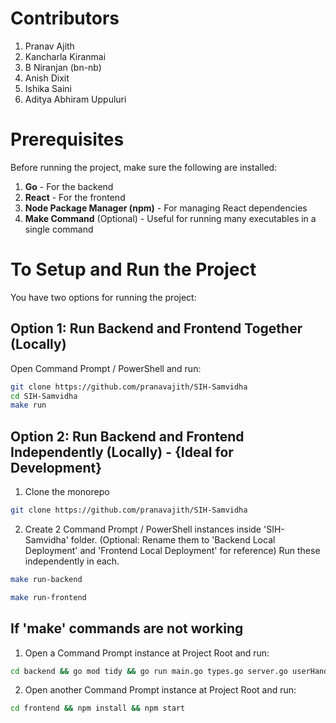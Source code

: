 # Contributors

1. Pranav Ajith
2. Kancharla Kiranmai
3. B Niranjan (bn-nb)
4. Anish Dixit
5. Ishika Saini
6. Aditya Abhiram Uppuluri

# Prerequisites

Before running the project, make sure the following are installed:

1. **Go** - For the backend
2. **React** - For the frontend
3. **Node Package Manager (npm)** - For managing React dependencies
4. **Make Command** (Optional) - Useful for running many executables in a single command

# To Setup and Run the Project

You have two options for running the project:

## Option 1: Run Backend and Frontend Together (Locally)

Open Command Prompt / PowerShell and run:

```bash
git clone https://github.com/pranavajith/SIH-Samvidha
cd SIH-Samvidha
make run
```

## Option 2: Run Backend and Frontend Independently (Locally) - {Ideal for Development}

1. Clone the monorepo

```bash
git clone https://github.com/pranavajith/SIH-Samvidha
```

2. Create 2 Command Prompt / PowerShell instances inside 'SIH-Samvidha' folder. (Optional: Rename them to 'Backend Local Deployment' and 'Frontend Local Deployment' for reference) Run these independently in each.

```bash
make run-backend
```

```bash
make run-frontend
```

## If 'make' commands are not working

1. Open a Command Prompt instance at Project Root and run:

```bash
cd backend && go mod tidy && go run main.go types.go server.go userHandler.go lobbyHandler.go
```

2. Open another Command Prompt instance at Project Root and run:

```bash
cd frontend && npm install && npm start
```
